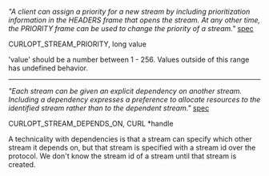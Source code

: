 *"A client can assign a priority for a new stream by including prioritization information in the HEADERS frame that opens the stream. At any other time, the PRIORITY frame can be used to change the priority of a stream."* [spec](https://httpwg.github.io/specs/rfc7540.html#StreamPriority)

CURLOPT_STREAM_PRIORITY, long value

'value' should be a number between 1 - 256. Values outside of this range has undefined behavior.

-----

*"Each stream can be given an explicit dependency on another stream. Including a dependency expresses a preference to allocate resources to the identified stream rather than to the dependent stream."* [spec](https://httpwg.github.io/specs/rfc7540.html#pri-depend)

CURLOPT_STREAM_DEPENDS_ON, CURL *handle

A technicality with dependencies is that a stream can specify which other stream it depends on, but that stream is specified with a stream id over the protocol. We don't know the stream id of a stream until that stream is created.